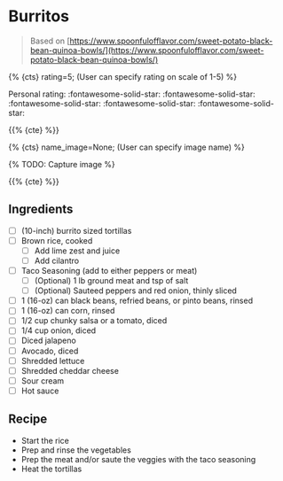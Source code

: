# Burritos

> Based on [https://www.spoonfulofflavor.com/sweet-potato-black-bean-quinoa-bowls/](https://www.spoonfulofflavor.com/sweet-potato-black-bean-quinoa-bowls/)

{% {cts} rating=5; (User can specify rating on scale of 1-5) %}

Personal rating: :fontawesome-solid-star: :fontawesome-solid-star: :fontawesome-solid-star: :fontawesome-solid-star: :fontawesome-solid-star:

{{% {cte} %}}

{% {cts} name_image=None; (User can specify image name) %}

{% TODO: Capture image %}

{{% {cte} %}}

## Ingredients

- [ ] (10-inch) burrito sized tortillas
- [ ] Brown rice, cooked
    - [ ] Add lime zest and juice
    - [ ] Add cilantro
- [ ] Taco Seasoning (add to either peppers or meat)
    - [ ] (Optional) 1 lb ground meat and tsp of salt
    - [ ] (Optional) Sauteed peppers and red onion, thinly sliced
- [ ] 1 (16-oz) can black beans, refried beans, or pinto beans, rinsed
- [ ] 1 (16-oz) can corn, rinsed
- [ ] 1/2 cup chunky salsa or a tomato, diced
- [ ] 1/4 cup onion, diced
- [ ] Diced jalapeno
- [ ] Avocado, diced
- [ ] Shredded lettuce
- [ ] Shredded cheddar cheese
- [ ] Sour cream
- [ ] Hot sauce

## Recipe

- Start the rice
- Prep and rinse the vegetables
- Prep the meat and/or saute the veggies with the taco seasoning
- Heat the tortillas
